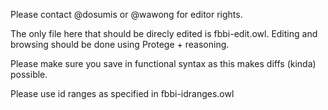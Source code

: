 Please contact @dosumis or @wawong for editor rights.

The only file here that should be direcly edited is fbbi-edit.owl.  Editing and browsing should be done using Protege + reasoning.

Please make sure you save in functional syntax as this makes diffs (kinda) possible.

Please use id ranges as specified in fbbi-idranges.owl

